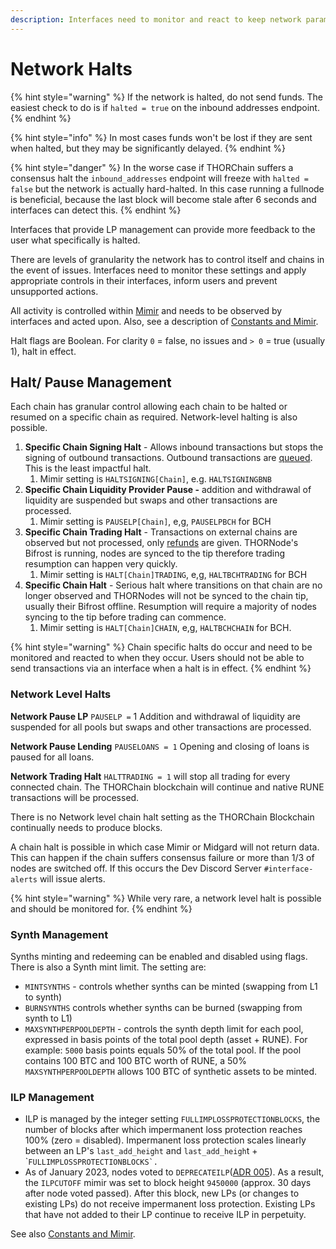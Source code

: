 ```yaml
---
description: Interfaces need to monitor and react to keep network parameters.
---
```


# Network Halts

{% hint style="warning" %}
If the network is halted, do not send funds. The easiest check to do is if `halted = true` on the inbound addresses endpoint.
{% endhint %}

{% hint style="info" %}
In most cases funds won't be lost if they are sent when halted, but they may be significantly delayed.
{% endhint %}

{% hint style="danger" %}
In the worse case if THORChain suffers a consensus halt the `inbound_addresses` endpoint will freeze with `halted = false` but the network is actually hard-halted. In this case running a fullnode is beneficial, because the last block will become stale after 6 seconds and interfaces can detect this.
{% endhint %}

Interfaces that provide LP management can provide more feedback to the user what specifically is halted.

There are levels of granularity the network has to control itself and chains in the event of issues. Interfaces need to monitor these settings and apply appropriate controls in their interfaces, inform users and prevent unsupported actions.

All activity is controlled within [Mimir](https://midgard.thorchain.info/v2/thorchain/mimir) and needs to be observed by interfaces and acted upon. Also, see a description of [Constants and Mimir](https://docs.thorchain.org/network/constants-and-mimir).

Halt flags are Boolean. For clarity `0` = false, no issues and `> 0` = true (usually 1), halt in effect.

## Halt/ Pause Management

Each chain has granular control allowing each chain to be halted or resumed on a specific chain as required. Network-level halting is also possible.

1. **Specific Chain Signing Halt** - Allows inbound transactions but stops the signing of outbound transactions. Outbound transactions are [queued](https://thornode.ninerealms.com/thorchain/queue). This is the least impactful halt.
   1. Mimir setting is `HALTSIGNING[Chain]`, e.g. `HALTSIGNINGBNB`
2. **Specific Chain Liquidity Provider Pause -** addition and withdrawal of liquidity are suspended but swaps and other transactions are processed.
   1. Mimir setting is `PAUSELP[Chain]`, e,g, `PAUSELPBCH` for BCH
3. **Specific Chain Trading Halt** - Transactions on external chains are observed but not processed, only [refunds](memos.md#refunds) are given. THORNode's Bifrost is running, nodes are synced to the tip therefore trading resumption can happen very quickly.
   1. Mimir setting is `HALT[Chain]TRADING`, e,g, `HALTBCHTRADING` for BCH
4. **Specific Chain Halt** - Serious halt where transitions on that chain are no longer observed and THORNodes will not be synced to the chain tip, usually their Bifrost offline. Resumption will require a majority of nodes syncing to the tip before trading can commence.
   1. Mimir setting is `HALT[Chain]CHAIN`, e,g, `HALTBCHCHAIN` for BCH.

{% hint style="warning" %}
Chain specific halts do occur and need to be monitored and reacted to when they occur. Users should not be able to send transactions via an interface when a halt is in effect.
{% endhint %}

### **Network Level Halts**

**Network Pause LP** `PAUSELP =` 1 Addition and withdrawal of liquidity are suspended for all pools but swaps and other transactions are processed.

**Network Pause Lending** `PAUSELOANS = 1` Opening and closing of loans is paused for all loans.

**Network Trading Halt** `HALTTRADING = 1` will stop all trading for every connected chain. The THORChain blockchain will continue and native RUNE transactions will be processed.

There is no Network level chain halt setting as the THORChain Blockchain continually needs to produce blocks.

A chain halt is possible in which case Mimir or Midgard will not return data. This can happen if the chain suffers consensus failure or more than 1/3 of nodes are switched off. If this occurs the Dev Discord Server `#interface-alerts` will issue alerts.

{% hint style="warning" %}
While very rare, a network level halt is possible and should be monitored for.
{% endhint %}

### Synth Management

Synths minting and redeeming can be enabled and disabled using flags. There is also a Synth mint limit. The setting are:

- `MINTSYNTHS` - controls whether synths can be minted (swapping from L1 to synth)
- `BURNSYNTHS` controls whether synths can be burned (swapping from synth to L1)
- `MAXSYNTHPERPOOLDEPTH` - controls the synth depth limit for each pool, expressed in basis points of the total pool depth (asset + RUNE). For example: `5000` basis points equals 50% of the total pool. If the pool contains 100 BTC and 100 BTC worth of RUNE, a 50% `MAXSYNTHPERPOOLDEPTH` allows 100 BTC of synthetic assets to be minted.

### ILP Management

- ILP is managed by the integer setting `FULLIMPLOSSPROTECTIONBLOCKS`, the number of blocks after which impermanent loss protection reaches 100% (zero = disabled). Impermanent loss protection scales linearly between an LP's `last_add_height` and `last_add_heigh`t + \```FULLIMPLOSSPROTECTIONBLOCKS`.``
- As of January 2023, nodes voted to `DEPRECATEILP`([ADR 005](https://gitlab.com/thorchain/thornode/-/blob/develop/docs/architecture/adr-005-deprecate-ilp.md)). As a result, the `ILPCUTOFF` mimir was set to block height `9450000` (approx. 30 days after node voted passed). After this block, new LPs (or changes to existing LPs) do not receive impermanent loss protection. Existing LPs that have not added to their LP continue to receive ILP in perpetuity.

See also [Constants and Mimir](https://docs.thorchain.org/network/constants-and-mimir).
